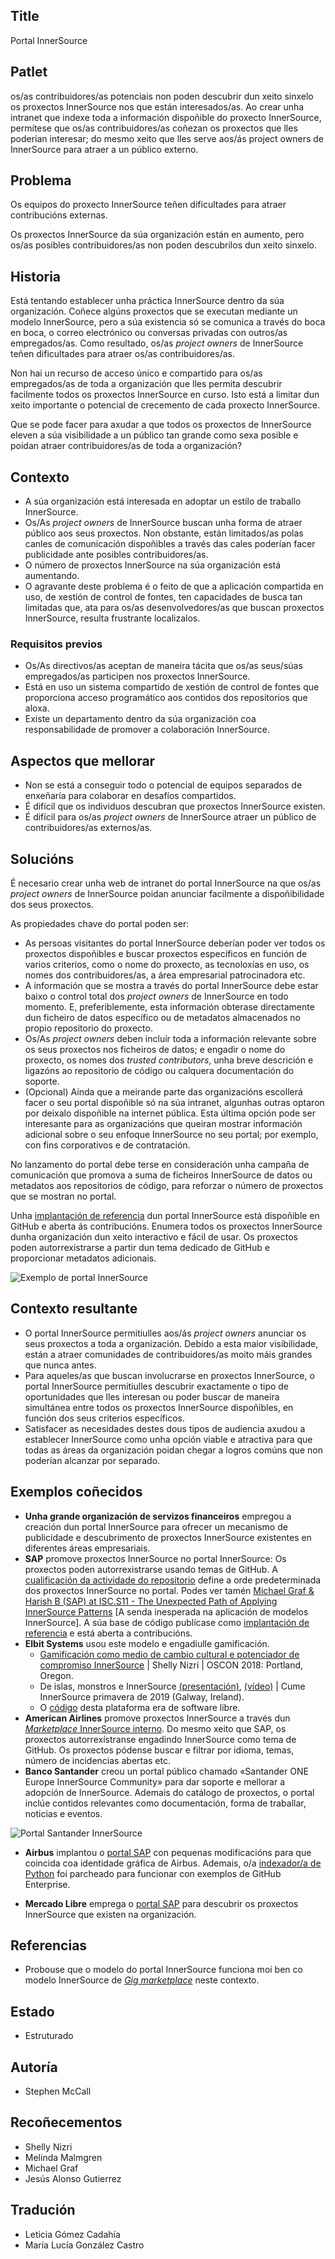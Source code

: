 ## Title

Portal InnerSource

## Patlet

os/as contribuidores/as potenciais non poden descubrir dun xeito sinxelo os proxectos InnerSource nos que están interesados/as. Ao crear unha intranet que indexe toda a información dispoñible do proxecto InnerSource, permítese que os/as contribuidores/as coñezan os proxectos que lles poderían interesar; do mesmo xeito que lles serve aos/ás project owners de InnerSource para atraer a un público externo.

## Problema

Os equipos do proxecto InnerSource teñen dificultades para atraer contribucións externas.

Os proxectos InnerSource da súa organización están en aumento, pero os/as posibles contribuidores/as non poden descubrilos dun xeito sinxelo.

## Historia

Está tentando establecer unha práctica InnerSource dentro da súa organización. Coñece algúns proxectos que se executan mediante un modelo InnerSource, pero a súa existencia só se comunica a través do boca en boca, o correo electrónico ou conversas privadas con outros/as empregados/as. Como resultado, os/as *project owners* de InnerSource teñen dificultades para atraer os/as contribuidores/as.

Non hai un recurso de acceso único e compartido para os/as empregados/as de toda a organización que lles permita descubrir facilmente todos os proxectos InnerSource en curso. Isto está a limitar dun xeito importante o potencial de crecemento de cada proxecto InnerSource.

Que se pode facer para axudar a que todos os proxectos de InnerSource eleven a súa visibilidade a un público tan grande como sexa posible e poidan atraer contribuidores/as de toda a organización?

## Contexto

* A súa organización está interesada en adoptar un estilo de traballo InnerSource.
* Os/As *project owners* de InnerSource buscan unha forma de atraer público aos seus proxectos. Non obstante, están limitados/as polas canles de comunicación dispoñibles a través das cales poderían facer publicidade ante posibles contribuidores/as.
* O número de proxectos InnerSource na súa organización está aumentando.
* O agravante deste problema é o feito de que a aplicación compartida en uso, de xestión de control de fontes, ten capacidades de busca tan limitadas que, ata para os/as desenvolvedores/as que buscan proxectos InnerSource, resulta frustrante localizalos.

### Requisitos previos

* Os/As directivos/as aceptan de maneira tácita que os/as seus/súas empregados/as participen nos proxectos InnerSource.
* Está en uso un sistema compartido de xestión de control de fontes que proporciona acceso programático aos contidos dos repositorios que aloxa.
* Existe un departamento dentro da súa organización coa responsabilidade de promover a colaboración InnerSource.

## Aspectos que mellorar

* Non se está a conseguir todo o potencial de equipos separados de enxeñaría para colaborar en desafíos compartidos.
* É difícil que os individuos descubran que proxectos InnerSource existen.
* É difícil para os/as *project owners* de InnerSource atraer un público de contribuidores/as externos/as.

## Solucións

É necesario crear unha web de intranet do portal InnerSource na que os/as *project owners* de InnerSource poidan anunciar facilmente a dispoñibilidade dos seus proxectos.

As propiedades chave do portal poden ser:

* As persoas visitantes do portal InnerSource deberían poder ver todos os proxectos dispoñibles e buscar proxectos específicos en función de varios criterios, como o nome do proxecto, as tecnoloxías en uso, os nomes dos contribuidores/as, a área empresarial patrocinadora etc.
* A información que se mostra a través do portal InnerSource debe estar baixo o control total dos *project owners* de InnerSource en todo momento. E, preferiblemente, esta información obterase directamente dun ficheiro de datos específico ou de metadatos almacenados no propio repositorio do proxecto.
* Os/As *project owners* deben incluír toda a información relevante sobre os seus proxectos nos ficheiros de datos; e engadir o nome do proxecto, os nomes dos *trusted contributors*, unha breve descrición e ligazóns ao repositorio de código ou calquera documentación do soporte.
* (Opcional) Aínda que a meirande parte das organizacións escollerá facer o seu portal dispoñible só na súa intranet, algunhas outras optaron por deixalo dispoñible na internet pública. Esta última opción pode ser interesante para as organizacións que queiran mostrar información adicional sobre o seu enfoque InnerSource no seu portal; por exemplo, con fins corporativos e de contratación.

No lanzamento do portal debe terse en consideración unha campaña de comunicación que promova a suma de ficheiros InnerSource de datos ou metadatos aos repositorios de código, para reforzar o número de proxectos que se mostran no portal.

Unha [implantación de referencia](https://github.com/SAP/project-portal-for-innersource) dun portal InnerSource está dispoñible en GitHub e aberta ás contribucións. Enumera todos os proxectos InnerSource dunha organización dun xeito interactivo e fácil de usar. Os proxectos poden autorrexistrarse a partir dun tema dedicado de GitHub e proporcionar metadatos adicionais.

![Exemplo de portal InnerSource](../../../assets/img/portal-overview.png "Exemplo de portal InnerSource")

## Contexto resultante

* O portal InnerSource permitiulles aos/ás *project owners* anunciar os seus proxectos a toda a organización. Debido a esta maior visibilidade, están a atraer comunidades de contribuidores/as moito máis grandes que nunca antes.
* Para aqueles/as que buscan involucrarse en proxectos InnerSource, o portal InnerSource permitiulles descubrir exactamente o tipo de oportunidades que lles interesan ou poder buscar de maneira simultánea entre todos os proxectos InnerSource dispoñibles, en función dos seus criterios específicos.
* Satisfacer as necesidades destes dous tipos de audiencia axudou a establecer InnerSource como unha opción viable e atractiva para que todas as áreas da organización poidan chegar a logros comúns que non poderían alcanzar por separado.

## Exemplos coñecidos

* **Unha grande organización de servizos financeiros** empregou a creación dun portal InnerSource para ofrecer un mecanismo de publicidade e descubrimento de proxectos InnerSource existentes en diferentes áreas empresariais.
* **SAP** promove proxectos InnerSource no portal InnerSource: Os proxectos poden autorrexistrarse usando temas de GitHub. A [cualificación da actividade do repositorio](./repository-activity-score.md) define a orde predeterminada dos proxectos InnerSource no portal. Podes ver tamén [Michael Graf & Harish B (SAP) at ISC.S11 - The Unexpected Path of Applying InnerSource Patterns](https://www.youtube.com/watch?v=6r9QOw9dcQo&list=PLCH-i0B0otNQZQt_QzGR9Il_kE4C6cQRy&index=6) [A senda inesperada na aplicación de modelos InnerSource]. A súa base de código publícase como [implantación de referencia](https://github.com/SAP/project-portal-for-innersource) e está aberta a contribucións.
* **Elbit Systems** usou este modelo e engadiulle gamificación.
  * [Gamificación como medio de cambio cultural e potenciador de compromiso InnerSource](https://www.oreilly.com/library/view/oscon-2018-/9781492026075/video321579.html) | Shelly Nizri | OSCON 2018: Portland, Oregon.
  * De islas, monstros e InnerSource [(presentación)](https://docs.google.com/presentation/d/1P1OCEK9B6eSrVRUclVWY6meSI-qHOBjM_UAPNvCZamU/edit#slide=id.p15), [(vídeo)](https://drive.google.com/file/d/1pM89uHMn0vhE3ayFJDGYcCO8R0tAXXZD/view?usp=drivesdk) | Cume InnerSource primavera de 2019 (Galway, Ireland).
  * O [código](https://gitlab.com/gilda2) desta plataforma era de software libre.
* **American Airlines** promove proxectos InnerSource a través dun [*Marketplace* InnerSource interno](https://web.archive.org/web/20240226230502/https://tech.aa.com/2020-10-30-innersource). Do mesmo xeito que SAP, os proxectos autorrexístranse engadindo InnerSource como tema de GitHub. Os proxectos pódense buscar e filtrar por idioma, temas, número de incidencias abertas etc.
* **Banco Santander** creou un portal público chamado «Santander ONE Europe InnerSource Community» para dar soporte e mellorar a adopción de InnerSource. Ademais do catálogo de proxectos, o portal inclúe contidos relevantes como documentación, forma de traballar, noticias e eventos.

![Portal Santander InnerSource](../../../assets/img/santander_portal.png "Portal Santander InnerSource")

* **Airbus** implantou o [portal SAP](https://github.com/SAP/project-portal-for-innersource) con pequenas modificacións para que coincida coa identidade gráfica de Airbus. Ademais, o/a [indexador/a de Python](https://github.com/zkoppert/innersource-crawler) foi parcheado para funcionar con exemplos de GitHub Enterprise.

* **Mercado Libre** emprega o [portal SAP](https://github.com/SAP/project-portal-for-innersource) para descubrir os proxectos InnerSource que existen na organización.

## Referencias

* Probouse que o modelo do portal InnerSource funciona moi ben co modelo InnerSource de [*Gig marketplace*](./gig-marketplace.md) neste contexto.

## Estado

* Estruturado

## Autoría

* Stephen McCall

## Recoñecementos

* Shelly Nizri
* Melinda Malmgren
* Michael Graf
* Jesús Alonso Gutierrez

## Tradución

- Leticia Gómez Cadahía
- María Lucía González Castro
